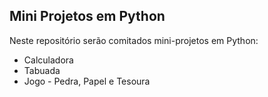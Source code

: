 ## Mini Projetos em Python

Neste repositório serão comitados mini-projetos em Python:
* Calculadora
* Tabuada
* Jogo -  Pedra, Papel e Tesoura

